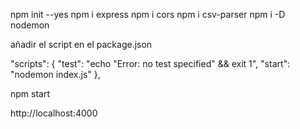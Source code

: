npm init --yes
npm i express
npm i cors
npm i csv-parser
npm i -D nodemon


añadir el script en el package.json

  "scripts": {
    "test": "echo \"Error: no test specified\" && exit 1",
    "start": "nodemon index.js"
  },


npm start

http://localhost:4000